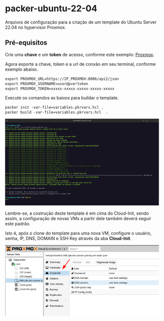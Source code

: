 # packer-ubuntu-22-04
Arquivos de configuração para a criação de um template do Ubuntu Server 22.04 no hypervisor Proxmox.

## Pré-equisitos

Crie uma __chave__ e um __token__ de acesso, conforme este exemplo: [Proxmox](https://registry.terraform.io/providers/Telmate/proxmox/latest/docs).

Agora exporte a chave, token e a url de conxão em seu terminal, conforme exemplo abaixo.

```
export PROXMOX_URL=https://IP_PROXMOX:8006/api2/json
export PROXMOX_USERNAME=user@pve!token
export PROXMOX_TOKEN=xxxxx-xxxxx-xxxxx-xxxxx-xxxxx
```

Execute os comandos as baixos para buildar o template.
```
packer init -var-file=variables.pkrvars.hcl .
packer build -var-file=variables.pkrvars.hcl  .
```
![](img/output-terminal.png)

Lembre-se, a costrução deste template é em cima do Cloud-Init, sendo assim, a configuração de novas VMs a partir dele também deverá seguir este padrão.

Isto é, após o clone do template para uma nova VM, configure o usuário, senha,
IP, DNS, DOMAIN e SSH Key através da aba **Cloud-Init**.

![Exemplo](img/example-cloud-init.png)


